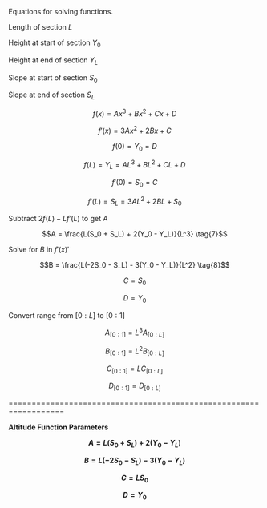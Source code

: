 Equations for solving functions.

Length of section $L$

Height at start of section $Y_0$

Height at end of section $Y_L$

Slope at start of section $S_0$

Slope at end of section $S_L$


$$f(x) = Ax^3 + Bx^2 + Cx + D \tag{1}$$

$$f'(x) = 3Ax^2 + 2Bx + C \tag{2}$$

$$f(0) = Y_0 = D \tag{3}$$

$$f(L) = Y_L = AL^3 + BL^2 + CL + D \tag{4}$$

$$f'(0) = S_0 = C \tag{5}$$

$$f'(L) = S_L = 3AL^2 + 2BL + S_0 \tag{6}$$


Subtract $2f(L) - Lf'(L)$ to get $A$

$$A = \frac{L(S_0 + S_L) + 2(Y_0 - Y_L)}{L^3} \tag{7}$$

Solve for $B$ in $f'(x)'$

$$B = \frac{L(-2S_0 - S_L) - 3(Y_0 - Y_L)}{L^2} \tag{8}$$

$$C = S_0 \tag{9}$$

$$D = Y_0 \tag{10}$$


Convert range from $[0:L]$ to $[0:1]$

$$A_{[0:1]} = L^3A_{[0:L]} \tag{11}$$

$$B_{[0:1]} = L^2B_{[0:L]} \tag{12}$$

$$C_{[0:1]} = LC_{[0:L]} \tag{13}$$

$$D_{[0:1]} = D_{[0:L]} \tag{14}$$



==================================================================

**Altitude Function Parameters**

**$$A = L(S_0 + S_L) + 2(Y_0 - Y_L) \tag{15}$$**

**$$B = L(-2S_0 - S_L) - 3(Y_0 - Y_L) \tag{16}$$**

**$$C = LS_0 \tag{17}$$**

**$$D = Y_0 \tag{18}$$**
